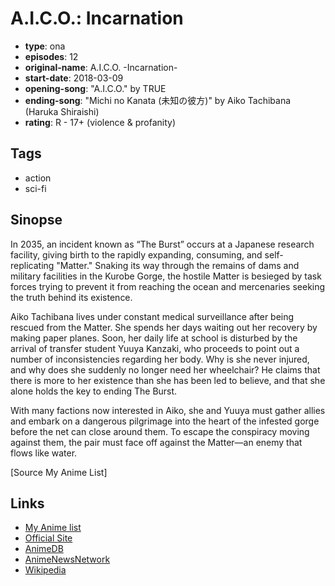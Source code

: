 # A.I.C.O.: Incarnation

-   **type**: ona
-   **episodes**: 12
-   **original-name**: A.I.C.O. -Incarnation-
-   **start-date**: 2018-03-09
-   **opening-song**: "A.I.C.O." by TRUE
-   **ending-song**: "Michi no Kanata (未知の彼方)" by Aiko Tachibana (Haruka Shiraishi)
-   **rating**: R - 17+ (violence & profanity)

## Tags

-   action
-   sci-fi

## Sinopse

In 2035, an incident known as “The Burst” occurs at a Japanese research facility, giving birth to the rapidly expanding, consuming, and self-replicating "Matter." Snaking its way through the remains of dams and military facilities in the Kurobe Gorge, the hostile Matter is besieged by task forces trying to prevent it from reaching the ocean and mercenaries seeking the truth behind its existence.

Aiko Tachibana lives under constant medical surveillance after being rescued from the Matter. She spends her days waiting out her recovery by making paper planes. Soon, her daily life at school is disturbed by the arrival of transfer student Yuuya Kanzaki, who proceeds to point out a number of inconsistencies regarding her body. Why is she never injured, and why does she suddenly no longer need her wheelchair? He claims that there is more to her existence than she has been led to believe, and that she alone holds the key to ending The Burst.

With many factions now interested in Aiko, she and Yuuya must gather allies and embark on a dangerous pilgrimage into the heart of the infested gorge before the net can close around them. To escape the conspiracy moving against them, the pair must face off against the Matter—an enemy that flows like water.

[Source My Anime List]

## Links

-   [My Anime list](https://myanimelist.net/anime/36039/AICO__Incarnation)
-   [Official Site](http://www.project-aico.com/)
-   [AnimeDB](http://anidb.info/perl-bin/animedb.pl?show=anime&aid=13346)
-   [AnimeNewsNetwork](http://www.animenewsnetwork.com/encyclopedia/anime.php?id=19989)
-   [Wikipedia](https://en.wikipedia.org/wiki/A.I.C.O._-Incarnation-)
